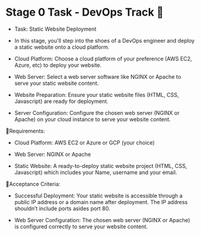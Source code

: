 # Stage 0  Task - DevOps Track :rocket:

- Task: Static Website Deployment

- In this stage, you'll step into the shoes of a DevOps engineer and deploy a static website onto a cloud platform.

- Cloud Platform: Choose a cloud platform of your preference (AWS EC2, Azure, etc) to deploy your website.

- Web Server: Select a web server software like NGINX or Apache to serve your static website content.

- Website Preparation: Ensure your static website files (HTML, CSS, Javascript) are ready for deployment.

- Server Configuration: Configure the chosen web server (NGINX or Apache) on your cloud instance to serve your website content.


:scroll:Requirements:

* Cloud Platform: AWS EC2 or Azure or GCP (your choice)

* Web Server: NGINX or Apache

* Static Website: A ready-to-deploy static website project (HTML, CSS, Javascript) which includes your Name, username and your email.


:memo:Acceptance Criteria:

* Successful Deployment: Your static website is accessible through a public IP address or a domain name after deployment. The IP address shouldn’t include ports asides port 80.

* Web Server Configuration: The chosen web server (NGINX or Apache) is configured correctly to serve your website content.


